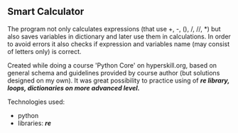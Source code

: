 ## Smart Calculator
The program not only calculates expressions (that use +, -, (), /, //, *) but also saves variables in dictionary and later use them in calculations. In order to avoid errors it also checks if expression and variables name (may consist of letters only) is correct.

Created while doing a course 'Python Core' on hyperskill.org, based on general schema and guidelines provided by course author (but solutions designed on my own). It was great possibility to practice using of **_re library, loops, dictionaries on more advanced level._**

Technologies used:
- python
- libraries: **_re_**


